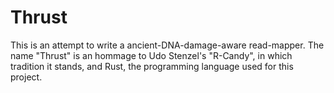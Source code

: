 # Thrust

This is an attempt to write a ancient-DNA-damage-aware read-mapper. The name "Thrust" is an hommage to Udo Stenzel's 
"R-Candy", in which tradition it stands, and Rust, the programming language used for this project.
